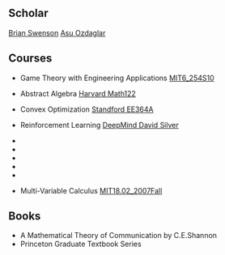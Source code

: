 
## Scholar
[Brian Swenson](scholar.google.com) [Asu Ozdaglar](scholar.google.com)

## Courses

* Game Theory with Engineering Applications [MIT6\_254S10](www.google.com)
* Abstract Algebra [Harvard Math122](www.youtube.com)
* Convex Optimization [Standford EE364A](www.youtube.com)
* Reinforcement Learning [DeepMind David Silver](youtube.com)
* 
*
*
*
*


* Multi-Variable Calculus [MIT18.02\_2007Fall](youtube.com)
## Books

* A Mathematical Theory of Communication by C.E.Shannon
* Princeton Graduate Textbook Series

